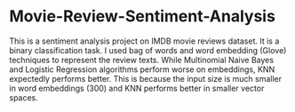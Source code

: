 # Movie-Review-Sentiment-Analysis

This is a sentiment analysis project on IMDB movie reviews dataset. It is a binary classification task. I used bag of words and word embedding (Glove) techniques to represent the review texts. While Multinomial Naive Bayes and Logistic Regression algorithms perform worse on embeddings, KNN expectedly performs better. This is because the input size is much smaller in word embeddings (300) and KNN performs better in smaller vector spaces. 
